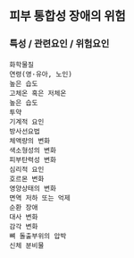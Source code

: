 ## 피부 통합성 장애의 위험



### 특성 / 관련요인 / 위험요인

>   

    화학물질
    연령(영·유아, 노인)
    높은 습도
    고체온 혹은 저체온
    높은 습도
    투약
    기계적 요인
    방사선요법
    체액량의 변화
    색소형성의 변화
    피부탄력성 변화
    심리적 요인
    호르몬 변화
    영양상태의 변화
    면역 저하 또는 억제
    순환 장애
    대사 변화
    감각 변화
    뼈 돌출부위의 압박
    신체 분비물
